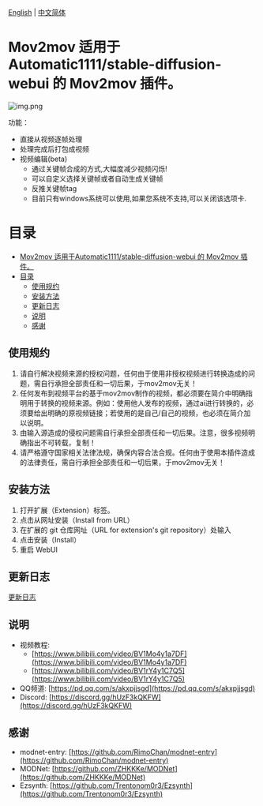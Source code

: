 [English](README.md) | [中文简体](README_CN.md)

# Mov2mov 适用于Automatic1111/stable-diffusion-webui 的 Mov2mov 插件。

![img.png](images/2.jpg)


功能：
- 直接从视频逐帧处理
- 处理完成后打包成视频
- 视频编辑(beta)
  - 通过关键帧合成的方式,大幅度减少视频闪烁!
  - 可以自定义选择关键帧或者自动生成关键帧
  - 反推关键帧tag
  - 目前只有windows系统可以使用,如果您系统不支持,可以关闭该选项卡.

# 目录

- [Mov2mov 适用于Automatic1111/stable-diffusion-webui 的 Mov2mov 插件。](#mov2mov-适用于automatic1111stable-diffusion-webui-的-mov2mov-插件)
- [目录](#目录)
  - [使用规约](#使用规约)
  - [安装方法](#安装方法)
  - [更新日志](#更新日志)
  - [说明](#说明)
  - [感谢](#感谢)

## 使用规约

1. 请自行解决视频来源的授权问题，任何由于使用非授权视频进行转换造成的问题，需自行承担全部责任和一切后果，于mov2mov无关！
2. 任何发布到视频平台的基于mov2mov制作的视频，都必须要在简介中明确指明用于转换的视频来源。例如：使用他人发布的视频，通过ai进行转换的，必须要给出明确的原视频链接；若使用的是自己/自己的视频，也必须在简介加以说明。
3. 由输入源造成的侵权问题需自行承担全部责任和一切后果。注意，很多视频明确指出不可转载，复制！
4. 请严格遵守国家相关法律法规，确保内容合法合规。任何由于使用本插件造成的法律责任，需自行承担全部责任和一切后果，于mov2mov无关！

## 安装方法

1. 打开扩展（Extension）标签。
2. 点击从网址安装（Install from URL）
3. 在扩展的 git 仓库网址（URL for extension's git repository）处输入 
4. 点击安装（Install）
5. 重启 WebUI


## 更新日志

[更新日志](CHANGELOG_CN.md)

## 说明

- 视频教程:
  - [https://www.bilibili.com/video/BV1Mo4y1a7DF](https://www.bilibili.com/video/BV1Mo4y1a7DF)
  - [https://www.bilibili.com/video/BV1rY4y1C7Q5](https://www.bilibili.com/video/BV1rY4y1C7Q5)
- QQ频道: [https://pd.qq.com/s/akxpjjsgd](https://pd.qq.com/s/akxpjjsgd)
- Discord: [https://discord.gg/hUzF3kQKFW](https://discord.gg/hUzF3kQKFW)

## 感谢

- modnet-entry: [https://github.com/RimoChan/modnet-entry](https://github.com/RimoChan/modnet-entry)
- MODNet: [https://github.com/ZHKKKe/MODNet](https://github.com/ZHKKKe/MODNet)
- Ezsynth: [https://github.com/Trentonom0r3/Ezsynth](https://github.com/Trentonom0r3/Ezsynth)
